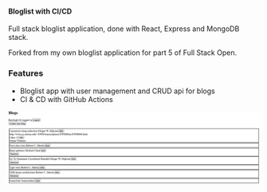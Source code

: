 #### Bloglist with CI/CD

Full stack bloglist application, done with React, Express and MongoDB stack.

Forked from my own bloglist application for part 5 of Full Stack Open.

### Features
* Bloglist app with user management and CRUD api for blogs
* CI & CD with GitHub Actions

![](bloglist-frontend.png)